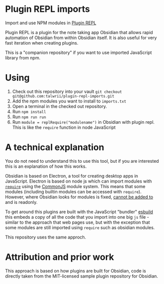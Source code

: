 # Plugin REPL imports
Import and use NPM modules in [Plugin REPL](https://readwithai.substack.com/p/obsidian-plugin-repl)

Plugin REPL is a plugin for the note taking app Obsidian that allows rapid automation of Obsidian from within Obsidian itself. It is also useful for very fast iteration when creating plugins.

This is a "companion repository" if you want to use imported JavaScript library from npm.

# Using
1. Check out this repository into your vault
`git checkout git@github.com:talwrii/plugin-repl-imports.git`
2. Add the npm modules you want to install to `imports.txt`
3. Open a terminal in the checked out repository.
4. Run `npm install`
4. Run `npm run run`
5. Run `module = replRequire("modulename")` in Obsidian with plugin repl. This is like the `require` function in node JavaScript

# A technical explanation
<a name="technical"></a>
You do not need to understand this to use this tool, but if you are interested this is an explanation of how this works.

Obsidian is based on Electron, a tool for creating desktop apps in JavaScript. Electron is based on node js which can import modules with [`require`](https://nodejs.org/api/modules.html#loading-ecmascript-modules-using-require) using the [CommonJS](https://nodejs.org/api/modules.html) module system. This means that some modules (including builtin modules can be accessed with `require`). However, where Obsidian looks for modules is fixed, [cannot be added to](https://github.com/nodejs/node-v0.x-archive/issues/2234) and is readonly.

To get around this plugins are built with the JavaScript "bundler" [esbuild](https://esbuild.github.io/) this embeds a copy of all the code that you import into one big `js` file - similar to the approach that web pages use, but with the exception that some modules are still imported using `require` such as obsidian modules.


This repository uses the same approch.

# Attribution and prior work
This approach is based on how plugins are built for Obsidian, code is directly taken from the MIT-licensed sample plugin repository for Obsidian.

